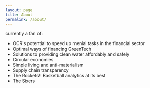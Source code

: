 ```yaml
---
layout: page
title: About
permalink: /about/
---
```


currently a fan of: 
  * OCR's potential to speed up menial tasks in the financial sector
  * Optimal ways of financing GreenTech
  * Solutions to providing clean water affordably and safely
  * Circular economies
  * Simple living and anti-materialism
  * Supply chain transparency
  * The Rockets!! Basketball analytics at its best
  * The Sixers 

